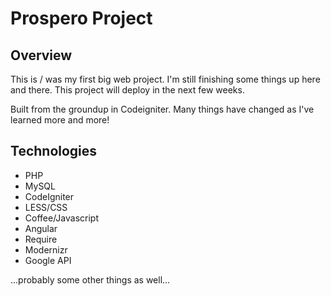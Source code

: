 Prospero Project
=

Overview
-

This is / was my first big web project. I'm still finishing some things up here and there. This project will deploy in the next few weeks.

Built from the groundup in Codeigniter. Many things have changed as I've learned more and more!

Technologies
-

-	PHP
-	MySQL
-	CodeIgniter
-	LESS/CSS
-	Coffee/Javascript
-	Angular
-	Require
-	Modernizr
-	Google API

...probably some other things as well...

